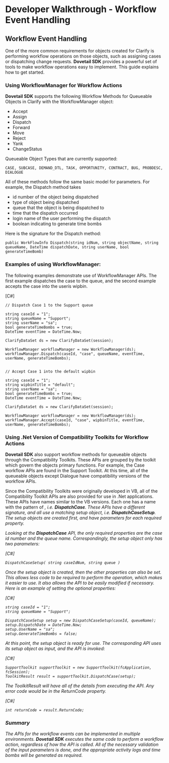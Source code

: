 # Developer Walkthrough - Workflow Event Handling

## Workflow Event Handling

One of the more common requirements for objects created for Clarify is performing workflow operations on those objects, such as assigning cases or dispatching change requests. **Dovetail SDK** provides a powerful set of tools to make workflow operations easy to implement. This guide explains how to get started.

### Using WorkflowManager for Workflow Actions

**Dovetail SDK** supports the following Workflow Methods for Queueable Objects in Clarify with the WorkflowManager object:

* Accept
* Assign
* Dispatch
* Forward
* Move
* Reject
* Yank
* ChangeStatus

Queueable Object Types that are currently supported:

```
CASE, SUBCASE, DEMAND_DTL, TASK, OPPORTUNITY, CONTRACT, BUG, PROBDESC, DIALOGUE
```

All of these methods follow the same basic model for parameters. For example, the Dispatch method takes

* id number of the object being dispatched
* type of object being dispatched
* queue that the object is being dispatched to
* time that the dispatch occurred
* login name of the user performing the dispatch
* boolean indicating to generate time bombs

Here is the signature for the Dispatch method:

```
public WorkFlowInfo Dispatch(string idNum, string objectName, string queueName, DateTime dispatchDate, string userName, bool generateTimeBomb)
```
   
### Examples of using WorkflowManager:
   
The following examples demonstrate use of WorkflowManager APIs. The first example dispatches the case to the queue, and the second example accepts the case into the userís wipbin.
  
[C#]

```
// Dispatch Case 1 to the Support queue

string caseId = "1";
string queueName = "Support";
string userName = "sa";
bool generateTimeBombs = true;
DateTime eventTime = DateTime.Now;

ClarifyDataSet ds = new ClarifyDataSet(session);

WorkflowManager workflowManager = new WorkflowManager(ds);
workflowManager.Dispatch(caseId, "case", queueName, eventTime, userName, generateTimeBombs);


// Accept Case 1 into the default wipbin

string caseId = "1";
string wipbinTitle = "default";
string userName = "sa";
bool generateTimeBombs = true;
DateTime eventTime = DateTime.Now;

ClarifyDataSet ds = new ClarifyDataSet(session);

WorkflowManager workflowManager = new WorkflowManager(ds);
workflowManager.Accept(caseId, "case", wipbinTitle, eventTime, userName, generateTimeBombs);
```
   
### Using .Net Version of Compatibility Toolkits for Workflow Actions
   
**Dovetail SDK** also support workflow methods for queueable objects through the Compatibility Toolkits. These APIs are grouped by the toolkit which govern the objects primary functions. For example, the Case workflow APIs are found in the Support Toolkit. At this time, all of the queueable objects except Dialogue have compatibility versions of the workflow APIs.

Since the Compatibility Toolkits were originally developed in VB, all of the Compatibility Toolkit APIs are also provided for use in .Net applications. These APIs have names similar to the VB versions. Each one has a name with the pattern of *<Action><Object>*, i.e. **DispatchCase**. These APIs have a different signature, and all use a matching setup object, i.e. **DispatchCaseSetup**. The setup objects are created first, and have parameters for each required property.

Looking at the **DispatchCase** API, the only required properties are the case id number and the queue name. Correspondingly, the setup object only has two parameters:

[C#]

```
DispatchCaseSetup( string caseIdNum, string queue )
```
   
Once the setup object is created, then the other properties can also be set. This allows less code to be required to perform the operation, which makes it easier to use. It also allows the API to be easily modified if necessary. Here is an example of setting the optional properties:   

[C#]

```
string caseId = "1";
string queueName = "Support";

DispatchCaseSetup setup = new DispatchCaseSetup(caseId, queueName);
setup.DispatchDate = DateTime.Now;
setup.UserName = "sa";
setup.GenerateTimeBombs = false;
```   
   
At this point, the setup object is ready for use. The corresponding API uses its setup object as input, and the API is invoked:

[C#]

```
SupportToolkit supportToolkit = new SupportToolkit(fcApplication, fcSession);
ToolkitResult result = supportToolkit.DispatchCase(setup);
```
   
The ToolkitResult will have all of the details from executing the API. Any error code would be in the ReturnCode property.

[C#]

```
int returnCode = result.ReturnCode;
```   
   
### Summary

The APIs for the workflow events can be implemented in multiple environments. **Dovetail SDK** executes the same code to perform a workflow action, regardless of how the API is called. All of the necessary validation of the input parameters is done, and the appropriate activity logs and time bombs will be generated as required.

